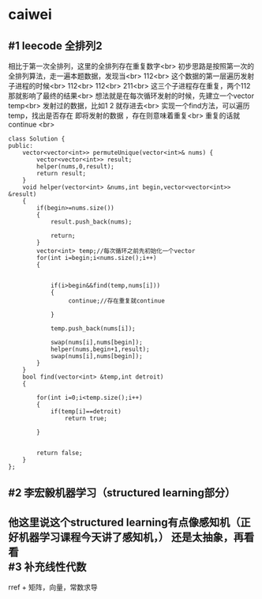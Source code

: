 caiwei
===
#1 leecode 全排列2
---
相比于第一次全排列，这里的全排列存在重复数字\<br>
初步思路是按照第一次的全排列算法，走一遍本题数据，发现当\<br>
112\<br>
这个数据的第一层遍历发射子进程的时候\<br>
112\<br>
112\<br>
211\<br>
这三个子进程存在重复，两个112	那就影响了最终的结果\<br>
想法就是在每次循环发射的时候，先建立一个vector<int> temp\<br>
发射过的数据，比如1 2 就存进去\<br>
实现一个find方法，可以遍历temp，找出是否存在  即将发射的数据 ，存在则意味着重复\<br>
重复的话就continue \<br>

```
class Solution {
public:
    vector<vector<int>> permuteUnique(vector<int>& nums) {
        vector<vector<int>> result;
        helper(nums,0,result);
        return result;
    }
    void helper(vector<int> &nums,int begin,vector<vector<int>> &result)
    {
        if(begin>=nums.size())
        {
            result.push_back(nums);
            
            return;
        }
        vector<int> temp;//每次循环之前先初始化一个vector
        for(int i=begin;i<nums.size();i++)
        {
            
            
            if(i>begin&&find(temp,nums[i]))
            {
                 continue;//存在重复就continue
                
            }
               
            temp.push_back(nums[i]);
            
            swap(nums[i],nums[begin]);
            helper(nums,begin+1,result);
            swap(nums[i],nums[begin]);
        }
    }
    bool find(vector<int> &temp,int detroit)
    {
        
        for(int i=0;i<temp.size();i++)
        {
            if(temp[i]==detroit)
                return true;
            
        }
        
        
        return false;
    }
};
```

#2 李宏毅机器学习（structured learning部分）
---
他这里说这个structured learning有点像感知机（正好机器学习课程今天讲了感知机，）
还是太抽象，再看看<br>
#3 补充线性代数<br>
---
rref + 矩阵，向量，常数求导<br>

